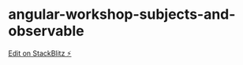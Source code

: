 # angular-workshop-subjects-and-observable

[Edit on StackBlitz ⚡️](https://stackblitz.com/edit/angular-workshop-subjects-and-observable)